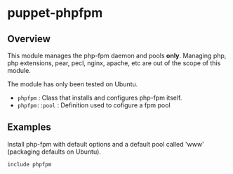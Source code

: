 # puppet-phpfpm

## Overview

This module manages the php-fpm daemon and pools **only**. Managing php, php extensions, pear, pecl, nginx, apache, etc are out of the scope of this module.

The module has only been tested on Ubuntu.

* `phpfpm` : Class that installs and configures php-fpm itself.
* `phpfpm::pool` : Definition used to cofigure a fpm pool

## Examples

Install php-fpm with default options and a default pool called 'www' (packaging defaults on Ubuntu).

```puppet
include phpfpm
```



